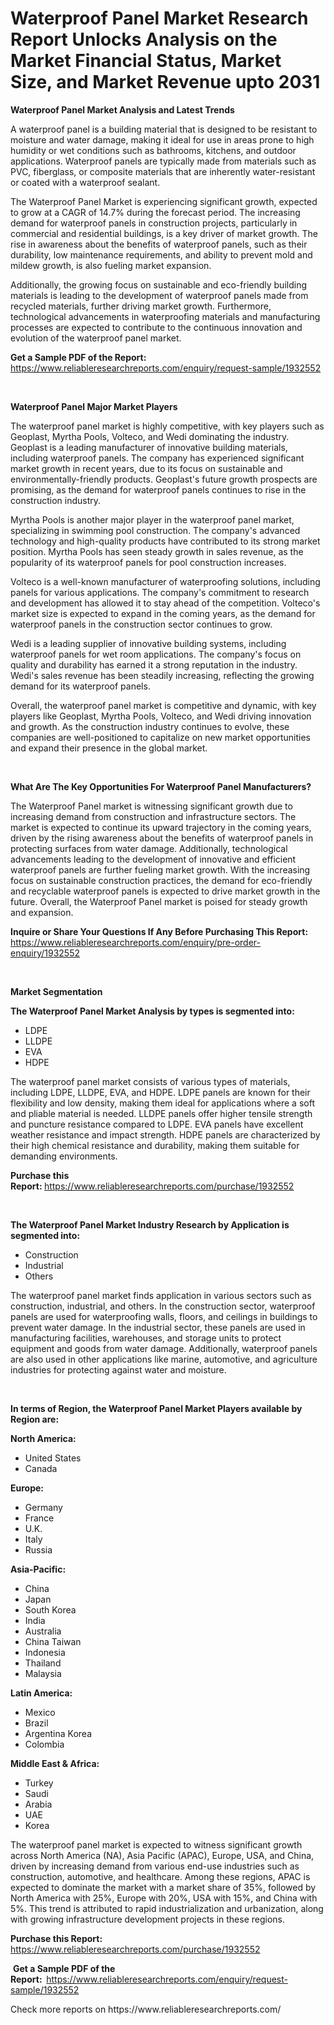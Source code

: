 <p><h1>Waterproof Panel Market Research Report Unlocks Analysis on the Market Financial Status, Market Size, and Market Revenue upto 2031</h1></p><p><strong>Waterproof Panel Market Analysis and Latest Trends</strong></p>
<p><p>A waterproof panel is a building material that is designed to be resistant to moisture and water damage, making it ideal for use in areas prone to high humidity or wet conditions such as bathrooms, kitchens, and outdoor applications. Waterproof panels are typically made from materials such as PVC, fiberglass, or composite materials that are inherently water-resistant or coated with a waterproof sealant.</p><p>The Waterproof Panel Market is experiencing significant growth, expected to grow at a CAGR of 14.7% during the forecast period. The increasing demand for waterproof panels in construction projects, particularly in commercial and residential buildings, is a key driver of market growth. The rise in awareness about the benefits of waterproof panels, such as their durability, low maintenance requirements, and ability to prevent mold and mildew growth, is also fueling market expansion.</p><p>Additionally, the growing focus on sustainable and eco-friendly building materials is leading to the development of waterproof panels made from recycled materials, further driving market growth. Furthermore, technological advancements in waterproofing materials and manufacturing processes are expected to contribute to the continuous innovation and evolution of the waterproof panel market.</p></p>
<p><strong>Get a Sample PDF of the Report:&nbsp;</strong> <a href="https://www.reliableresearchreports.com/enquiry/request-sample/1932552">https://www.reliableresearchreports.com/enquiry/request-sample/1932552</a></p>
<p>&nbsp;</p>
<p><strong>Waterproof Panel Major Market Players</strong></p>
<p><p>The waterproof panel market is highly competitive, with key players such as Geoplast, Myrtha Pools, Volteco, and Wedi dominating the industry. Geoplast is a leading manufacturer of innovative building materials, including waterproof panels. The company has experienced significant market growth in recent years, due to its focus on sustainable and environmentally-friendly products. Geoplast's future growth prospects are promising, as the demand for waterproof panels continues to rise in the construction industry.</p><p>Myrtha Pools is another major player in the waterproof panel market, specializing in swimming pool construction. The company's advanced technology and high-quality products have contributed to its strong market position. Myrtha Pools has seen steady growth in sales revenue, as the popularity of its waterproof panels for pool construction increases.</p><p>Volteco is a well-known manufacturer of waterproofing solutions, including panels for various applications. The company's commitment to research and development has allowed it to stay ahead of the competition. Volteco's market size is expected to expand in the coming years, as the demand for waterproof panels in the construction sector continues to grow.</p><p>Wedi is a leading supplier of innovative building systems, including waterproof panels for wet room applications. The company's focus on quality and durability has earned it a strong reputation in the industry. Wedi's sales revenue has been steadily increasing, reflecting the growing demand for its waterproof panels.</p><p>Overall, the waterproof panel market is competitive and dynamic, with key players like Geoplast, Myrtha Pools, Volteco, and Wedi driving innovation and growth. As the construction industry continues to evolve, these companies are well-positioned to capitalize on new market opportunities and expand their presence in the global market.</p></p>
<p>&nbsp;</p>
<p><strong>What Are The Key Opportunities For Waterproof Panel Manufacturers?</strong></p>
<p><p>The Waterproof Panel market is witnessing significant growth due to increasing demand from construction and infrastructure sectors. The market is expected to continue its upward trajectory in the coming years, driven by the rising awareness about the benefits of waterproof panels in protecting surfaces from water damage. Additionally, technological advancements leading to the development of innovative and efficient waterproof panels are further fueling market growth. With the increasing focus on sustainable construction practices, the demand for eco-friendly and recyclable waterproof panels is expected to drive market growth in the future. Overall, the Waterproof Panel market is poised for steady growth and expansion.</p></p>
<p><strong>Inquire or Share Your Questions If Any Before Purchasing This Report:</strong> <a href="https://www.reliableresearchreports.com/enquiry/pre-order-enquiry/1932552">https://www.reliableresearchreports.com/enquiry/pre-order-enquiry/1932552</a></p>
<p>&nbsp;</p>
<p><strong>Market Segmentation</strong></p>
<p><strong>The Waterproof Panel Market Analysis by types is segmented into:</strong></p>
<p><ul><li>LDPE</li><li>LLDPE</li><li>EVA</li><li>HDPE</li></ul></p>
<p><p>The waterproof panel market consists of various types of materials, including LDPE, LLDPE, EVA, and HDPE. LDPE panels are known for their flexibility and low density, making them ideal for applications where a soft and pliable material is needed. LLDPE panels offer higher tensile strength and puncture resistance compared to LDPE. EVA panels have excellent weather resistance and impact strength. HDPE panels are characterized by their high chemical resistance and durability, making them suitable for demanding environments.</p></p>
<p><strong>Purchase this Report:&nbsp;</strong><a href="https://www.reliableresearchreports.com/purchase/1932552">https://www.reliableresearchreports.com/purchase/1932552</a></p>
<p>&nbsp;</p>
<p><strong>The Waterproof Panel Market Industry Research by Application is segmented into:</strong></p>
<p><ul><li>Construction</li><li>Industrial</li><li>Others</li></ul></p>
<p><p>The waterproof panel market finds application in various sectors such as construction, industrial, and others. In the construction sector, waterproof panels are used for waterproofing walls, floors, and ceilings in buildings to prevent water damage. In the industrial sector, these panels are used in manufacturing facilities, warehouses, and storage units to protect equipment and goods from water damage. Additionally, waterproof panels are also used in other applications like marine, automotive, and agriculture industries for protecting against water and moisture.</p></p>
<p>&nbsp;</p>
<p><strong>In terms of Region, the Waterproof Panel Market Players available by Region are:</strong></p>
<p>
    <p> <strong> North America: </strong>
        <ul>
            <li>United States</li>
            <li>Canada</li>
        </ul>
        </p> 
    <p> <strong> Europe: </strong>
        <ul>
            <li>Germany</li>
            <li>France</li>
            <li>U.K.</li>
            <li>Italy</li>
            <li>Russia</li>
        </ul>
        </p> 
    <p> <strong> Asia-Pacific: </strong>
        <ul>
            <li>China</li>
            <li>Japan</li>
            <li>South Korea</li>
            <li>India</li>
            <li>Australia</li>
            <li>China Taiwan</li>
            <li>Indonesia</li>
            <li>Thailand</li>
            <li>Malaysia</li>
        </ul>
        </p> 
    <p> <strong> Latin America: </strong>
        <ul>
            <li>Mexico</li>
            <li>Brazil</li>
            <li>Argentina Korea</li>
            <li>Colombia</li>
        </ul>
        </p> 
    <p> <strong> Middle East & Africa: </strong>
        <ul>
            <li>Turkey</li>
            <li>Saudi</li>
            <li>Arabia</li>
            <li>UAE</li>
            <li>Korea</li>
        </ul>
    </p>
    </p>
<p><p>The waterproof panel market is expected to witness significant growth across North America (NA), Asia Pacific (APAC), Europe, USA, and China, driven by increasing demand from various end-use industries such as construction, automotive, and healthcare. Among these regions, APAC is expected to dominate the market with a market share of 35%, followed by North America with 25%, Europe with 20%, USA with 15%, and China with 5%. This trend is attributed to rapid industrialization and urbanization, along with growing infrastructure development projects in these regions.</p></p>
<p><strong>Purchase this Report: </strong><a href="https://www.reliableresearchreports.com/purchase/1932552">https://www.reliableresearchreports.com/purchase/1932552</a></p>
<p>&nbsp;<strong>Get a Sample PDF of the Report:&nbsp;&nbsp;</strong><a href="https://www.reliableresearchreports.com/enquiry/request-sample/1932552">https://www.reliableresearchreports.com/enquiry/request-sample/1932552</a></p>
<p><strong></strong></p>
<p>Check more reports on https://www.reliableresearchreports.com/</p>